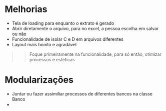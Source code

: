 # Melhorias

- Tela de loading para enquanto o extrato é gerado
- Abrir diretamente o arquivo, para no excel, a pessoa escolha em salvar ou não
- Funcionalidade de isolar C e D em arquivos diferentes
- Layout mais bonito e agradável

>> Foque primeiramente na funcionalidade, para só então, otimizar processos e estéticas

# Modularizações

- Juntar ou fazer assimiliar processos de diferentes bancos na classe Banco
- 